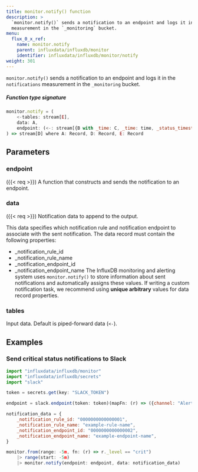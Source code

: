 ```yaml
---
title: monitor.notify() function
description: >
  `monitor.notify()` sends a notification to an endpoint and logs it in the `notifications`
  measurement in the `_monitoring` bucket.
menu:
  flux_0_x_ref:
    name: monitor.notify
    parent: influxdata/influxdb/monitor
    identifier: influxdata/influxdb/monitor/notify
weight: 301
---
```


<!------------------------------------------------------------------------------

IMPORTANT: This page was generated from comments in the Flux source code. Any
edits made directly to this page will be overwritten the next time the
documentation is generated. 

To make updates to this documentation, update the function comments above the
function definition in the Flux source code:

https://github.com/influxdata/flux/blob/master/stdlib/influxdata/influxdb/monitor/monitor.flux#L223-L230

Contributing to Flux: https://github.com/influxdata/flux#contributing
Fluxdoc syntax: https://github.com/influxdata/flux/blob/master/docs/fluxdoc.md

------------------------------------------------------------------------------->

`monitor.notify()` sends a notification to an endpoint and logs it in the `notifications`
measurement in the `_monitoring` bucket.



##### Function type signature

```js
monitor.notify = (
    <-tables: stream[E],
    data: A,
    endpoint: (<-: stream[{B with _time: C, _time: time, _status_timestamp: int, _measurement: string}]) => stream[D],
) => stream[D] where A: Record, D: Record, E: Record
```

## Parameters

### endpoint
({{< req >}})
A function that constructs and sends the notification to an endpoint.



### data
({{< req >}})
Notification data to append to the output.

This data specifies which notification rule and notification endpoint to
associate with the sent notification.
The data record must contain the following properties:
- \_notification\_rule\_id
- \_notification\_rule\_name
- \_notification\_endpoint\_id
- \_notification\_endpoint\_name
The InfluxDB monitoring and alerting system uses `monitor.notify()` to store
information about sent notifications and automatically assigns these values.
If writing a custom notification task, we recommend using **unique arbitrary**
values for data record properties.

### tables

Input data. Default is piped-forward data (`<-`).




## Examples

### Send critical status notifications to Slack

```js
import "influxdata/influxdb/monitor"
import "influxdata/influxdb/secrets"
import "slack"

token = secrets.get(key: "SLACK_TOKEN")

endpoint = slack.endpoint(token: token)(mapFn: (r) => ({channel: "Alerts", text: r._message, color: "danger"}))

notification_data = {
    _notification_rule_id: "0000000000000001",
    _notification_rule_name: "example-rule-name",
    _notification_endpoint_id: "0000000000000002",
    _notification_endpoint_name: "example-endpoint-name",
}

monitor.from(range: -5m, fn: (r) => r._level == "crit")
    |> range(start: -5m)
    |> monitor.notify(endpoint: endpoint, data: notification_data)
```

